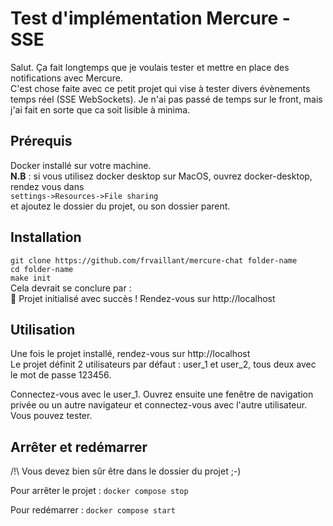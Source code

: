 
# Test d'implémentation Mercure - SSE

Salut. Ça fait longtemps que je voulais tester et mettre en place des notifications avec Mercure.  
C'est chose faite avec ce petit projet qui vise à tester divers évènements temps réel (SSE WebSockets).
Je n'ai pas passé de temps sur le front, mais j'ai fait en sorte que ca soit lisible à minima.  


## Prérequis

Docker installé sur votre machine.  
**N.B** : si vous utilisez docker desktop sur MacOS, ouvrez docker-desktop, rendez vous dans   
`settings->Resources->File sharing`  
et ajoutez le dossier du projet, ou son dossier parent.

## Installation  
`git clone https://github.com/frvaillant/mercure-chat folder-name`  
`cd folder-name`  
`make init`  
Cela devrait se conclure par :  
🎉 Projet initialisé avec succès ! Rendez-vous sur http://localhost

## Utilisation  
Une fois le projet installé, rendez-vous sur http://localhost  
Le projet définit 2 utilisateurs par défaut : user_1 et user_2, 
tous deux avec le mot de passe 123456.  

Connectez-vous avec le user_1. Ouvrez ensuite une fenêtre de 
navigation privée ou un autre navigateur et connectez-vous avec 
l'autre utilisateur.  
Vous pouvez tester.

## Arrêter et redémarrer  

/!\ Vous devez bien sûr être dans le dossier du projet ;-)  

Pour arrêter le projet : 
`docker compose stop`  

Pour redémarrer :
`docker compose start`

